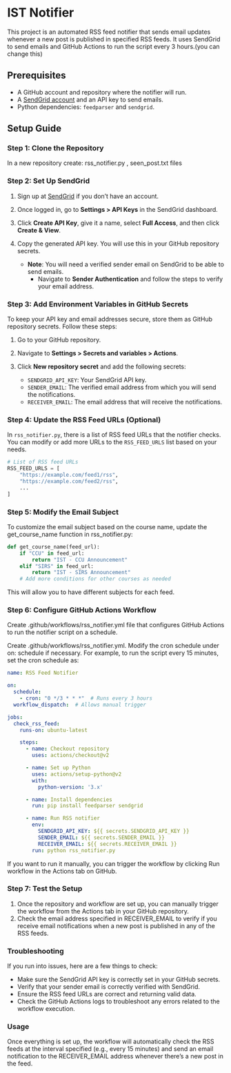 # IST Notifier

This project is an automated RSS feed notifier that sends email updates whenever a new post is published in specified RSS feeds. It uses SendGrid to send emails and GitHub Actions to run the script every 3 hours.(you can change this) 

## Prerequisites

- A GitHub account and repository where the notifier will run.
- A [SendGrid account](https://sendgrid.com/) and an API key to send emails.
- Python dependencies: `feedparser` and `sendgrid`.

## Setup Guide

### Step 1: Clone the Repository

In a new repository create: rss_notifier.py , seen_post.txt files


### Step 2: Set Up SendGrid

1. Sign up at [SendGrid](https://sendgrid.com/) if you don’t have an account.
2. Once logged in, go to **Settings > API Keys** in the SendGrid dashboard.
3. Click **Create API Key**, give it a name, select **Full Access**, and then click **Create & View**.
4. Copy the generated API key. You will use this in your GitHub repository secrets.

   - **Note**: You will need a verified sender email on SendGrid to be able to send emails.
     - Navigate to **Sender Authentication** and follow the steps to verify your email address.

### Step 3: Add Environment Variables in GitHub Secrets

To keep your API key and email addresses secure, store them as GitHub repository secrets. Follow these steps:

1. Go to your GitHub repository.
2. Navigate to **Settings > Secrets and variables > Actions**.
3. Click **New repository secret** and add the following secrets:

   - `SENDGRID_API_KEY`: Your SendGrid API key.
   - `SENDER_EMAIL`: The verified email address from which you will send the notifications.
   - `RECEIVER_EMAIL`: The email address that will receive the notifications.

### Step 4: Update the RSS Feed URLs (Optional)

In `rss_notifier.py`, there is a list of RSS feed URLs that the notifier checks. You can modify or add more URLs to the `RSS_FEED_URLS` list based on your needs.

```python
# List of RSS feed URLs
RSS_FEED_URLS = [
    "https://example.com/feed1/rss",
    "https://example.com/feed2/rss",
    ...
]
```
### Step 5: Modify the Email Subject

To customize the email subject based on the course name, update the get_course_name function in rss_notifier.py:

```python
def get_course_name(feed_url):
    if "CCU" in feed_url:
        return "IST - CCU Announcement"
    elif "SIRS" in feed_url:
        return "IST - SIRS Announcement"
    # Add more conditions for other courses as needed
```
This will allow you to have different subjects for each feed.

### Step 6: Configure GitHub Actions Workflow

Create .github/workflows/rss_notifier.yml file that configures GitHub Actions to run the notifier script on a schedule.

Create .github/workflows/rss_notifier.yml.
Modify the cron schedule under on: schedule if necessary.
For example, to run the script every 15 minutes, set the cron schedule as:

```yaml
name: RSS Feed Notifier

on:
  schedule:
    - cron: "0 */3 * * *"  # Runs every 3 hours
  workflow_dispatch:  # Allows manual trigger

jobs:
  check_rss_feed:
    runs-on: ubuntu-latest

    steps:
      - name: Checkout repository
        uses: actions/checkout@v2

      - name: Set up Python
        uses: actions/setup-python@v2
        with:
          python-version: '3.x'

      - name: Install dependencies
        run: pip install feedparser sendgrid

      - name: Run RSS notifier
        env:
          SENDGRID_API_KEY: ${{ secrets.SENDGRID_API_KEY }}
          SENDER_EMAIL: ${{ secrets.SENDER_EMAIL }}
          RECEIVER_EMAIL: ${{ secrets.RECEIVER_EMAIL }}
        run: python rss_notifier.py

```
If you want to run it manually, you can trigger the workflow by clicking Run workflow in the Actions tab on GitHub.

### Step 7: Test the Setup

1. Once the repository and workflow are set up, you can manually trigger the workflow from the Actions tab in your GitHub repository.
2. Check the email address specified in RECEIVER_EMAIL to verify if you receive email notifications when a new post is published in any of the RSS feeds.

### Troubleshooting

If you run into issues, here are a few things to check:

- Make sure the SendGrid API key is correctly set in your GitHub secrets.
- Verify that your sender email is correctly verified with SendGrid.
- Ensure the RSS feed URLs are correct and returning valid data.
- Check the GitHub Actions logs to troubleshoot any errors related to the workflow execution.

### Usage

Once everything is set up, the workflow will automatically check the RSS feeds at the interval specified (e.g., every 15 minutes) and send an email notification to the RECEIVER_EMAIL address whenever there’s a new post in the feed.

